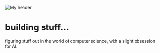 ![My header](https://github.com/user-attachments/assets/9cae9cc5-bc1e-4f70-acb6-344bad5e34a0)
# **building stuff...**

figuring stuff out in the world of computer science, with a slight obsession for AI.
